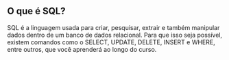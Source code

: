 ## O que é SQL?

SQL é a linguagem usada para criar, pesquisar, extrair e também manipular dados dentro de um banco de dados relacional. Para que isso seja possível, existem comandos como o SELECT, UPDATE, DELETE, INSERT e WHERE, entre outros, que você aprenderá ao longo do curso.
